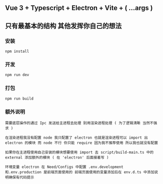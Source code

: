 ## Vue 3 + Typescript + Electron + Vite + ( ...args )
## 只有最基本的结构 其他发挥你自己的想法
### 安装
```
npm install
```

### 开发
```
npm run dev
```

### 打包
```
npm run build
```

### 额外说明
```
需要底层操作的通过 Ipc 发送给主进程去处理 别用渲染进程处理 ( 为了逻辑清晰 当然不强求 )

在渲染进程我没有配置 node 我只配置了 electron 也就是渲染进程可以 import 出 electron 的模块 而 node 不行 你只能 require 因为我不推荐使用 所以我也就没有配置
```

```
如果你在主进程使用自己安装的模块想要使用 import 去 script/build-main.ts 中的 external 添加额外的模块 ( 在 'electron' 后面接着写 )
```

```
环境变量 electron 在 Need/Configs 中配置 .env.development 和.env.production 是前端页面使用的 前端页面使用的变量添加后在 env.d.ts 中添加说明确保有代码提示
```